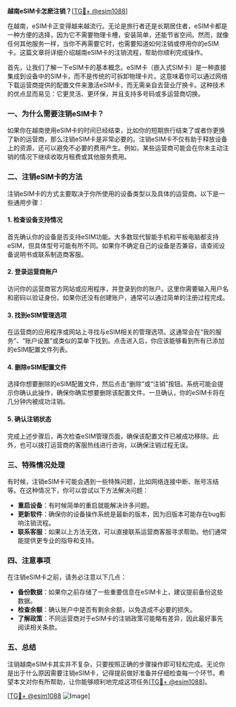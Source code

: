 **越南eSIM卡怎麽注销？**[[TG💪+ @esim1088](https://t.me/s/esim1088)]

在越南，eSIM卡正变得越来越流行。无论是旅行者还是长期居住者，eSIM卡都是一种方便的选择，因为它不需要物理卡槽，安装简单，还能节省空间。然而，就像任何其他服务一样，当你不再需要它时，也需要知道如何注销或停用你的eSIM卡。这篇文章将详细介绍越南eSIM卡的注销流程，帮助你顺利完成操作。

首先，让我们了解一下eSIM卡的基本概念。eSIM卡（嵌入式SIM卡）是一种直接集成到设备中的SIM卡，而不是传统的可拆卸物理卡片。这意味着你可以通过网络下载运营商提供的配置文件来激活eSIM卡，而无需亲自去营业厅换卡。这种技术的优点显而易见：它更灵活、更环保，并且支持多号码或多运营商切换。

### 一、为什么需要注销eSIM卡？

如果你在越南使用eSIM卡的时间已经结束，比如你的短期旅行结束了或者你更换了新的运营商，那么注销eSIM卡是非常必要的。注销eSIM卡不仅有助于释放设备上的资源，还可以避免不必要的费用产生。例如，某些运营商可能会在你未主动注销的情况下继续收取月租费或其他服务费用。

### 二、注销eSIM卡的方法

注销eSIM卡的方式主要取决于你所使用的设备类型以及具体的运营商。以下是一些通用步骤：

#### 1. 检查设备支持情况
首先确认你的设备是否支持eSIM功能。大多数现代智能手机和平板电脑都支持eSIM，但具体型号可能有所不同。如果你不确定自己的设备是否兼容，请查阅设备说明书或联系制造商客服。

#### 2. 登录运营商账户
访问你的运营商官方网站或应用程序，并登录到你的账户。这里你需要输入用户名和密码以验证身份。如果你还没有创建账户，通常可以通过简单的注册过程完成。

#### 3. 找到eSIM管理选项
在运营商的应用程序或网站上寻找与eSIM相关的管理选项。这通常会在“我的服务”、“账户设置”或类似的菜单下找到。点击进入后，你应该能够看到所有已添加的eSIM配置文件列表。

#### 4. 删除eSIM配置文件
选择你想要删除的eSIM配置文件，然后点击“删除”或“注销”按钮。系统可能会提示你确认此操作，确保你确实想要删除该配置文件。一旦确认，你的eSIM卡将在几分钟内被成功注销。

#### 5. 确认注销状态
完成上述步骤后，再次检查eSIM管理页面，确保该配置文件已被成功移除。此外，也可以拨打运营商的客服热线进行咨询，以确保注销过程无误。

### 三、特殊情况处理

有时候，注销eSIM卡可能会遇到一些特殊问题，比如网络连接中断、账号冻结等。在这种情况下，你可以尝试以下方法解决问题：

- **重启设备**：有时候简单的重启就能解决许多问题。
- **更新软件**：确保你的设备操作系统是最新的版本，因为旧版本可能存在bug影响注销流程。
- **联系客服**：如果以上方法无效，可以直接联系运营商客服寻求帮助。他们通常能提供更专业的指导和支持。

### 四、注意事项

在注销eSIM卡之前，请务必注意以下几点：

- **备份数据**：如果你之前存储了一些重要信息在eSIM卡上，建议提前备份这些数据。
- **检查余额**：确认账户中是否有剩余余额，以免造成不必要的损失。
- **了解政策**：不同运营商对于eSIM卡的注销政策可能略有差异，因此最好事先阅读相关条款。

### 五、总结

注销越南eSIM卡其实并不复杂，只要按照正确的步骤操作即可轻松完成。无论你是出于什么原因需要注销eSIM卡，记得提前做好准备并仔细检查每一个环节。希望本文对你有所帮助，让你能够顺利地完成这项任务[[TG💪+ @esim1088](https://t.me/s/esim1088)]。

[[TG💪+ @esim1088](https://t.me/s/esim1088) ![Image](https://i.postimg.cc/4NQfJmqS/Snipaste-2025-05-13-00-14-12.png)]